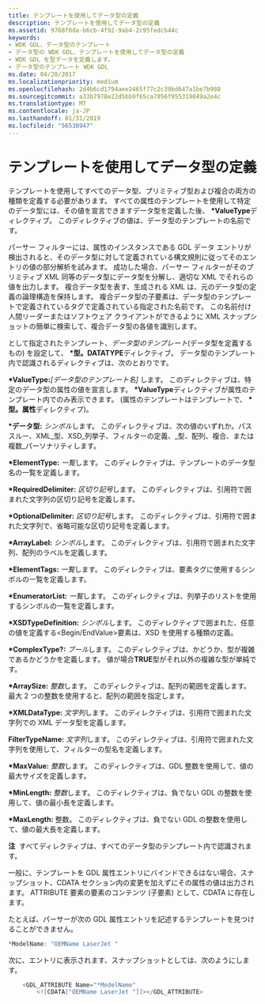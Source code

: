```yaml
---
title: テンプレートを使用してデータ型の定義
description: テンプレートを使用してデータ型の定義
ms.assetid: 9768f0da-b6cb-4f92-9ab4-2c95fedcb44c
keywords:
- WDK GDL、データ型のテンプレート
- データ型の WDK GDL、テンプレートを使用してデータ型の定義
- WDK GDL を型データを定義します。
- データ型のテンプレート WDK GDL
ms.date: 04/20/2017
ms.localizationpriority: medium
ms.openlocfilehash: 2d4b6cd1794aee2465f77c2c39bd647a1be7b988
ms.sourcegitcommit: a33b7978e22d5bb9f65ca7056f955319049a2e4c
ms.translationtype: MT
ms.contentlocale: ja-JP
ms.lasthandoff: 01/31/2019
ms.locfileid: "56538947"
---
```

#  <a name="defining-data-types-by-using-templates"></a>テンプレートを使用してデータ型の定義


テンプレートを使用してすべてのデータ型、プリミティブ型および複合の両方の種類を定義する必要があります。 すべての属性のテンプレートを使用して特定のデータ型には、その値を宣言できますデータ型を定義した後、  **\*ValueType**ディレクティブ。 このディレクティブの値は、データ型のテンプレートの名前です。

パーサー フィルターには、属性のインスタンスである GDL データ エントリが検出されると、そのデータ型に対して定義されている構文規則に従ってそのエントリの値の部分解析を試みます。 成功した場合、パーサー フィルターがそのプリミティブ XML 同等のデータ型にデータ型を分解し、適切な XML でそれらの値を出力します。 複合データ型を表す、生成される XML は、元のデータ型の定義の論理構造を保持します。 複合データ型の子要素は、データ型のテンプレートで定義されているタグで定義されている指定された名前です。 この名前付け人間リーダーまたはソフトウェア クライアントができるように XML スナップショットの簡単に検索して、複合データ型の各値を識別します。

として指定されたテンプレート、*データ型のテンプレート*(データ型を定義するもの) を設定して、 **\*型。DATATYPE**ディレクティブ。 データ型のテンプレート内で認識されるディレクティブは、次のとおりです。

**\*ValueType:***\[データ型のテンプレート名\]* します。 このディレクティブは、特定のデータ型の属性の値を宣言します。  **\*ValueType**ディレクティブが属性のテンプレート内でのみ表示できます。 (属性のテンプレートはテンプレートで、 **\*型。属性**ディレクティブ)。

**\*データ型:** *シンボル*します。 このディレクティブは、次の値のいずれか。パススルー、XML\_型、XSD\_列挙子、フィルターの定義、\_型、配列、複合、または複数\_パーソナリティします。

**\*ElementType:** *一覧*します。 このディレクティブは、テンプレートのデータ型名の一覧を定義します。

**\*RequiredDelimiter:** *区切り記号*します。 このディレクティブは、引用符で囲まれた文字列の区切り記号を定義します。

**\*OptionalDelimiter:** *区切り記号*します。 このディレクティブは、引用符で囲まれた文字列で、省略可能な区切り記号を定義します。

**\*ArrayLabel:** *シンボル*します。 このディレクティブは、引用符で囲まれた文字列、配列のラベルを定義します。

**\*ElementTags:** *一覧*します。 このディレクティブは、要素タグに使用するシンボルの一覧を定義します。

**\*EnumeratorList:** *一覧*します。 このディレクティブは、列挙子のリストを使用するシンボルの一覧を定義します。

**\*XSDTypeDefinition:** *シンボル*します。 このディレクティブで囲まれた、任意の値を定義する&lt;Begin/EndValue&gt;要素は、XSD を使用する種類の定義。

**\*ComplexType?:** *ブール*します。 このディレクティブは、かどうか、型が複雑であるかどうかを定義します。 値が場合**TRUE**型がそれ以外の複雑な型が単純です。

**\*ArraySize:** *整数*します。 このディレクティブは、配列の範囲を定義します。 最大 2 つの整数を使用すると、配列の範囲を指定します。

**\*XMLDataType:** *文字列*します。 このディレクティブは、引用符で囲まれた文字列での XML データ型を定義します。

**FilterTypeName:** *文字列*します。 このディレクティブは、引用符で囲まれた文字列を使用して、フィルターの型名を定義します。

**\*MaxValue:** *整数*します。 このディレクティブは、GDL 整数を使用して、値の最大サイズを定義します。

**\*MinLength:** *整数*します。 このディレクティブは、負でない GDL の整数を使用して、値の最小長を定義します。

**\*MaxLength:** 整数。 このディレクティブは、負でない GDL の整数を使用して、値の最大長を定義します。

**注**  すべてディレクティブは、すべてのデータ型のテンプレート内で認識されます。

 

一般に、テンプレートを GDL 属性エントリにバインドできるはない場合、スナップショット、CDATA セクション内の変更を加えずにその属性の値は出力されます。 ATTRIBUTE 要素の要素のコンテンツ (子要素) として、CDATA に存在します。

たとえば、パーサーが次の GDL 属性エントリを記述するテンプレートを見つけることができません。

```cpp
*ModelName: "OEMName LaserJet "
```

次に、エントリに表示されます、スナップショットとしては、次のようにします。

```cpp
    <GDL_ATTRIBUTE Name="*ModelName" 
        <![CDATA["OEMName LaserJet "]]></GDL_ATTRIBUTE>
```

 

 




